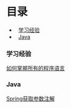 # 目录

- &nbsp;&nbsp;[学习经验](#learn)  
- &nbsp;&nbsp;[Java](#java)  

### <span id="learn">学习经验</span>  
[如何掌握所有的程序语言](2018/spring-get-data.md)
### <span id="java">Java</span>  
[Spring获取参数注解](2018/spring-get-data.md)  


